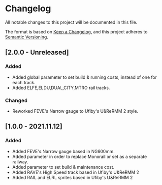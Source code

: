# Changelog

All notable changes to this project will be documented in this file.

The format is based on [Keep a Changelog](https://keepachangelog.com/en/1.0.0/),
and this project adheres to [Semantic Versioning](https://semver.org/spec/v2.0.0.html).

<!--
## [Unreleased]

### Added 
### Changed
### Fixed
-->
## [2.0.0 - Unreleased]

### Added
- Added global parameter to set build & running costs, instead of one for each track.
- Added ELFE,ELDU,DUAL,CITY,MTRO rail tracks.
### Changed
- Reworked FEVE's Narrow gauge to Ufiby's U&ReRMM 2 style.
## [1.0.0 - 2021.11.12]

### Added

- Added FEVE's Narrow gauge based in NG600mm. 
- Added parameter in order to replace Monorail or set as a separate railway.
- Added parameter to set build & maintenance cost.
- Added RAVE's High Speed track based in Ufiby's U&ReRMM 2
- Added RAIL and ELRL sprites based in Ufiby's U&ReRMM 2
